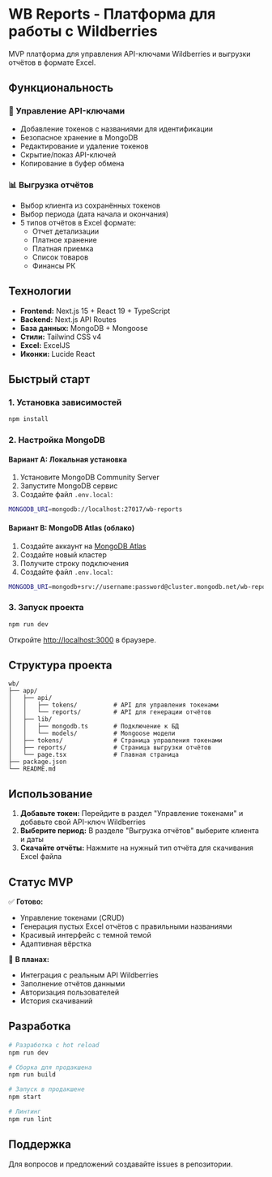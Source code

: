 # WB Reports - Платформа для работы с Wildberries

MVP платформа для управления API-ключами Wildberries и выгрузки отчётов в формате Excel.

## Функциональность

### 🔐 Управление API-ключами
- Добавление токенов с названиями для идентификации
- Безопасное хранение в MongoDB
- Редактирование и удаление токенов
- Скрытие/показ API-ключей
- Копирование в буфер обмена

### 📊 Выгрузка отчётов
- Выбор клиента из сохранённых токенов
- Выбор периода (дата начала и окончания)
- 5 типов отчётов в Excel формате:
  - Отчет детализации
  - Платное хранение
  - Платная приемка
  - Список товаров
  - Финансы РК

## Технологии

- **Frontend:** Next.js 15 + React 19 + TypeScript
- **Backend:** Next.js API Routes
- **База данных:** MongoDB + Mongoose
- **Стили:** Tailwind CSS v4
- **Excel:** ExcelJS
- **Иконки:** Lucide React

## Быстрый старт

### 1. Установка зависимостей
```bash
npm install
```

### 2. Настройка MongoDB

#### Вариант A: Локальная установка
1. Установите MongoDB Community Server
2. Запустите MongoDB сервис
3. Создайте файл `.env.local`:
```bash
MONGODB_URI=mongodb://localhost:27017/wb-reports
```

#### Вариант B: MongoDB Atlas (облако)
1. Создайте аккаунт на [MongoDB Atlas](https://cloud.mongodb.com)
2. Создайте новый кластер
3. Получите строку подключения
4. Создайте файл `.env.local`:
```bash
MONGODB_URI=mongodb+srv://username:password@cluster.mongodb.net/wb-reports
```

### 3. Запуск проекта
```bash
npm run dev
```

Откройте [http://localhost:3000](http://localhost:3000) в браузере.

## Структура проекта

```
wb/
├── app/
│   ├── api/
│   │   ├── tokens/          # API для управления токенами
│   │   └── reports/         # API для генерации отчётов
│   ├── lib/
│   │   ├── mongodb.ts       # Подключение к БД
│   │   └── models/          # Mongoose модели
│   ├── tokens/              # Страница управления токенами
│   ├── reports/             # Страница выгрузки отчётов
│   └── page.tsx             # Главная страница
├── package.json
└── README.md
```

## Использование

1. **Добавьте токен:** Перейдите в раздел "Управление токенами" и добавьте свой API-ключ Wildberries
2. **Выберите период:** В разделе "Выгрузка отчётов" выберите клиента и даты
3. **Скачайте отчёты:** Нажмите на нужный тип отчёта для скачивания Excel файла

## Статус MVP

✅ **Готово:**
- Управление токенами (CRUD)
- Генерация пустых Excel отчётов с правильными названиями
- Красивый интерфейс с темной темой
- Адаптивная вёрстка

🔄 **В планах:**
- Интеграция с реальным API Wildberries
- Заполнение отчётов данными
- Авторизация пользователей
- История скачиваний

## Разработка

```bash
# Разработка с hot reload
npm run dev

# Сборка для продакшена
npm run build

# Запуск в продакшене
npm start

# Линтинг
npm run lint
```

## Поддержка

Для вопросов и предложений создавайте issues в репозитории.

